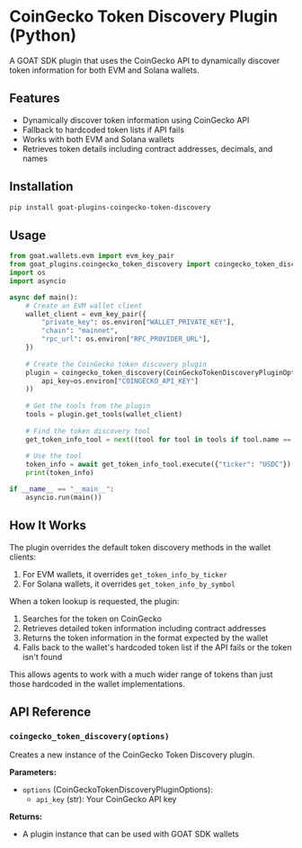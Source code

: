 # CoinGecko Token Discovery Plugin (Python)

A GOAT SDK plugin that uses the CoinGecko API to dynamically discover token information for both EVM and Solana wallets.

## Features

- Dynamically discover token information using CoinGecko API
- Fallback to hardcoded token lists if API fails
- Works with both EVM and Solana wallets
- Retrieves token details including contract addresses, decimals, and names

## Installation

```bash
pip install goat-plugins-coingecko-token-discovery
```

## Usage

```python
from goat.wallets.evm import evm_key_pair
from goat_plugins.coingecko_token_discovery import coingecko_token_discovery, CoinGeckoTokenDiscoveryPluginOptions
import os
import asyncio

async def main():
    # Create an EVM wallet client
    wallet_client = evm_key_pair({
        "private_key": os.environ["WALLET_PRIVATE_KEY"],
        "chain": "mainnet",
        "rpc_url": os.environ["RPC_PROVIDER_URL"],
    })
    
    # Create the CoinGecko token discovery plugin
    plugin = coingecko_token_discovery(CoinGeckoTokenDiscoveryPluginOptions(
        api_key=os.environ["COINGECKO_API_KEY"]
    ))
    
    # Get the tools from the plugin
    tools = plugin.get_tools(wallet_client)
    
    # Find the token discovery tool
    get_token_info_tool = next((tool for tool in tools if tool.name == "get_token_info_by_ticker"), None)
    
    # Use the tool
    token_info = await get_token_info_tool.execute({"ticker": "USDC"})
    print(token_info)

if __name__ == "__main__":
    asyncio.run(main())
```

## How It Works

The plugin overrides the default token discovery methods in the wallet clients:

1. For EVM wallets, it overrides `get_token_info_by_ticker`
2. For Solana wallets, it overrides `get_token_info_by_symbol`

When a token lookup is requested, the plugin:
1. Searches for the token on CoinGecko
2. Retrieves detailed token information including contract addresses
3. Returns the token information in the format expected by the wallet
4. Falls back to the wallet's hardcoded token list if the API fails or the token isn't found

This allows agents to work with a much wider range of tokens than just those hardcoded in the wallet implementations.

## API Reference

### `coingecko_token_discovery(options)`

Creates a new instance of the CoinGecko Token Discovery plugin.

**Parameters:**
- `options` (CoinGeckoTokenDiscoveryPluginOptions):
  - `api_key` (str): Your CoinGecko API key

**Returns:**
- A plugin instance that can be used with GOAT SDK wallets
